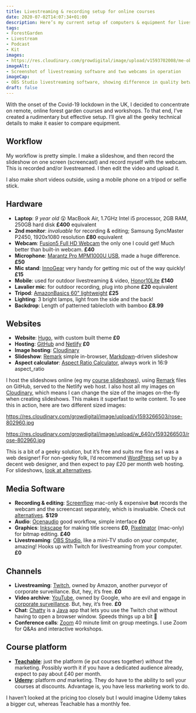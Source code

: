 ```yaml
---
title: Livestreaming & recording setup for online courses
date: 2020-07-02T14:07:34+01:00
description: Here’s my current setup of computers & equipment for livestreaming, recording and editing videos for my online forest garden courses. Hopefully this will help if you want to set up your own 😎 
tags: 
- ForestGarden
- Livestream
- Podcast
- Kit
images: 
- https://res.cloudinary.com/growdigital/image/upload/v1593702008/me-obs-webcams.jpg
imageAlt:
- Screenshot of livestreaming software and two webcams in operation
imageCap:
- OBS Studio livestreaming software, showing difference in quality between external & built-in webcams
draft: false
---
```


With the onset of the Covid-19 lockdown in the UK, I decided to concentrate on remote, online forest garden courses and workshops. To that end, I’ve created a rudimentary but effective setup. I’ll give all the geeky technical details to make it easier to compare equipment.

## Workflow

My workflow is pretty simple. I make a slideshow, and then record the slideshow on one screen (screencast) and record myself with the webcam. This is recorded and/or livestreamed. I then edit the video and upload it.

I also make short videos outside, using a mobile phone on a tripod or selfie stick.

## Hardware

* **Laptop**: _9 year old_ 😲 MacBook Air, 1.7GHz Intel i5 processor, 2GB RAM, 250GB hard disk **£400** equivalent
* **2nd monitor**: _invaluable_ for recording & editing; Samsung SyncMaster P2450, 1920x1080 resolution **£80** equivalent
* **Webcam**: [Fusion5 Full HD Webcam](https://www.amazon.co.uk/gp/product/B0881BY2MG/) the only one I could get! Much better than built-in webcam. **£40**
* **Microphone**: [Marantz Pro MPM1000U USB](https://www.amazon.co.uk/gp/product/B01GHOM67W/), made a huge difference. **£50**
* **Mic stand**: [InnoGear](https://www.amazon.co.uk/gp/product/B01NH31CLK/) very handy for getting mic out of the way quickly! **£15**
* **Mobile**: used for outdoor livestreaming & video, [Honor10Lite](https://www.amazon.co.uk/HONOR-storage-Camera-Display-Official-Sapphire-Blue/dp/B07L4PVV6Z/) **£140** 
* **Lavalier mic**: for outdoor recording, plug into phone **£20** equivalent
* **Tripod**: [AmazonBasics 60" lightweight](https://www.amazon.co.uk/AmazonBasics-60-Inch-Lightweight-Tripod-Bag/dp/B005KP473Q/) **£25**
* **Lighting**: 3 bright lamps, light from the side and the back!
* **Backdrop**: Length of patterned tablecloth with bamboo **£8.99**

## Websites

* **Website**: [Hugo](https://gohugo.io/), with custom built theme **£0**
* **Hosting**: [GitHub](github.com/growdigital/forestgarden.wales) and [Netlify](https://www.netlify.com/) **£0**
* **Image hosting**: [Cloudinary](https://cloudinary.com/) 
* **Slideshow**: [Remark](https://remarkjs.com/) simple in-browser, [Markdown](https://en.wikipedia.org/wiki/Markdown)-driven slideshow
* **Aspect calculator**: [Aspect Ratio Calculator](https://andrew.hedges.name/experiments/aspect_ratio/), always work in 16:9 aspect_ratio

I host the slideshows online (eg my [course slideshows](https://www.forestgarden.wales/course/)), using [Remark](https://remarkjs.com/) files on GitHub, served to the Netlify web host. I also host all my images on [Cloudinary](https://cloudinary.com/), which means I can change the size of the images on-the-fly when creating slideshows. This makes it superfast to write content. To see this in action, here are two different sized images:

<https://res.cloudinary.com/growdigital/image/upload/v1593266503/rose-802960.jpg>

<https://res.cloudinary.com/growdigital/image/upload/w_640/v1593266503/rose-802960.jpg>

This is a bit of a geeky solution, but it’s free and suits me fine as I was a web designer! For non-geeky folk, I’d recommend [WordPress](https://wordpress.org/) set up by a decent web designer, and then expect to pay £20 per month web hosting. For slideshows, [look at alternatives](https://alternativeto.net/software/remark/).

## Media Software

* **Recording & editing**: [Screenflow](https://www.telestream.net/screenflow/overview.htm) mac-only & expensive **but** records the webcam and the screencast separately, which is invaluable. Check out [alternatives](https://alternativeto.net/software/screenflow/). **$129**
* **Audio**: [Ocenaudio](https://www.ocenaudio.com/) good workflow, simple interface **£0**
* **Graphics**: [Inkscape](https://inkscape.org/) for making title screens **£0**, [Pixelmator](https://www.pixelmator.com/pro/) (mac-only) for bitmap editing. **£40**
* **Livestreaming**: [OBS Studio](https://obsproject.com/), like a mini-TV studio on your computer, amazing! Hooks up with Twitch for livestreaming from your computer. **£0**

## Channels

* **Livestreaming**: [Twitch](https://www.twitch.tv/forestgardenwales), owned by Amazon, another purveyor of corporate surveillance. But, hey, it’s free. **£0**
* **Video archive**: [YouTube](https://www.youtube.com/c/ForestGardenWales), owned by Google, who are evil and engage in [corporate surveillance](https://www.bbc.co.uk/ideas/videos/surveillance-capitalism-has-led-us-into-a-dystopia/p06p0tdy). But, hey, it’s free. **£0**
* **Chat**: [Chatty](https://chatty.github.io/) is a [Java](https://en.wikipedia.org/wiki/Java_(programming_language)) app that lets you use the Twitch chat without having to open a browser window. Speeds things up a bit 🙂
* **Conference calls**: [Zoom](https://zoom.us/) 40 minute limit on group meetings. I use Zoom for Q&As and interactive workshops.

## Course platform

* **[Teachable](https://teachable.com/)**: just the platform (ie put courses together) _without_ the marketing. Possibly worth it if you have a dedicated audience already, expect to pay about £40 per month. 
* **[Udemy](https://www.udemy.com/)**: platform _and_ marketing. They do have to the ability to sell your courses at discounts. Advantage is, you have less marketing work to do.

I haven’t looked at the pricing too closely but I would imagine Udemy takes a bigger cut, whereas Teachable has a monthly fee. 
